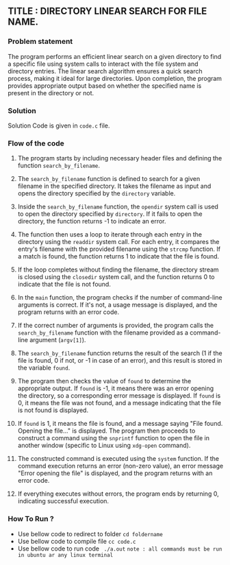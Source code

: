 ## TITLE : DIRECTORY LINEAR SEARCH FOR FILE NAME. 

### Problem statement
The program performs an efficient linear search on a given directory to find a specific file using system calls to interact with the file system and directory entries. The linear  search algorithm ensures a quick search process, making it ideal for large directories. Upon completion, the program provides appropriate output based on whether the specified 
name is present in the directory or not.

### Solution
Solution Code is given in `code.c` file.

### Flow of the code
1. The program starts by including necessary header files and defining the function `search_by_filename`.

2. The `search_by_filename` function is defined to search for a given filename in the specified directory. It takes the filename as input and opens the directory specified by the `directory` variable.

3. Inside the `search_by_filename` function, the `opendir` system call is used to open the directory specified by `directory`. If it fails to open the directory, the function returns -1 to indicate an error.

4. The function then uses a loop to iterate through each entry in the directory using the `readdir` system call. For each entry, it compares the entry's filename with the provided filename using the `strcmp` function. If a match is found, the function returns 1 to indicate that the file is found.

5. If the loop completes without finding the filename, the directory stream is closed using the `closedir` system call, and the function returns 0 to indicate that the file is not found.

6. In the `main` function, the program checks if the number of command-line arguments is correct. If it's not, a usage message is displayed, and the program returns with an error code.

7. If the correct number of arguments is provided, the program calls the `search_by_filename` function with the filename provided as a command-line argument (`argv[1]`).

8. The `search_by_filename` function returns the result of the search (1 if the file is found, 0 if not, or -1 in case of an error), and this result is stored in the variable `found`.

9. The program then checks the value of `found` to determine the appropriate output. If `found` is -1, it means there was an error opening the directory, so a corresponding error message is displayed. If `found` is 0, it means the file was not found, and a message indicating that the file is not found is displayed.

10. If `found` is 1, it means the file is found, and a message saying "File found. Opening the file..." is displayed. The program then proceeds to construct a command using the `snprintf` function to open the file in another window (specific to Linux using `xdg-open` command).

11. The constructed command is executed using the `system` function. If the command execution returns an error (non-zero value), an error message "Error opening the file" is displayed, and the program returns with an error code.

12. If everything executes without errors, the program ends by returning 0, indicating successful execution.

### How To Run ?
* Use bellow code  to redirect to folder
  ``` cd foldername ```
* Use bellow code to compile file
  ``` cc code.c ```
* Use bellow code to run code
  ``` ./a.out```
  `note : all commands must be run in ubuntu ar any linux terminal`

  


